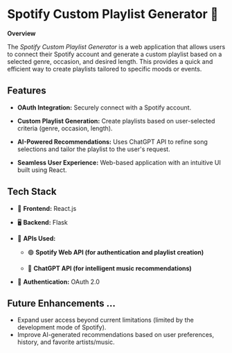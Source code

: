# Spotify Custom Playlist Generator :musical_note:

**Overview**

The *Spotify Custom Playlist Generator* is a web application that allows users to connect their Spotify account and generate a custom playlist based on a selected genre, occasion, and desired length. This provides a quick and efficient way to create playlists tailored to specific moods or events.

## Features

- **OAuth Integration:** Securely connect with a Spotify account.

- **Custom Playlist Generation:** Create playlists based on user-selected criteria (genre, occasion, length).

- **AI-Powered Recommendations:** Uses ChatGPT API to refine song selections and tailor the playlist to the user's request.

- **Seamless User Experience:** Web-based application with an intuitive UI built using React.

## Tech Stack

- :art: **Frontend:** React.js

- :desktop_computer: **Backend:** Flask

- :link: **APIs Used:**

  - :green_circle: **Spotify Web API (for authentication and playlist creation)**

  - :robot: **ChatGPT API (for intelligent music recommendations)**

- :key: **Authentication:** OAuth 2.0

## Future Enhancements ...
- Expand user access beyond current limitations (limited by the development mode of Spotify).
- Improve AI-generated recommendations based on user preferences, history, and favorite artists/music.

